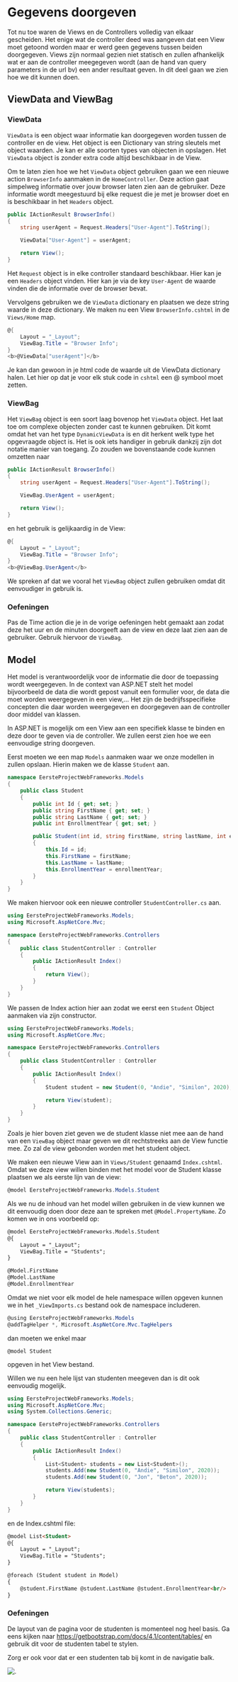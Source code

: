 # Gegevens doorgeven

Tot nu toe waren de Views en de Controllers volledig van elkaar gescheiden. Het enige wat de controller deed was aangeven dat een View moet getoond worden maar er werd geen gegevens tussen beiden doorgegeven. Views zijn normaal gezien niet statisch en zullen afhankelijk wat er aan de controller meegegeven wordt \(aan de hand van query parameters in de url bv\) een ander resultaat geven. In dit deel gaan we zien hoe we dit kunnen doen.

## ViewData and ViewBag
### ViewData

`ViewData` is een object waar informatie kan doorgegeven worden tussen de controller en de view. Het object is een Dictionary van string sleutels met object waarden. Je kan er alle soorten types van objecten in opslagen. Het `ViewData` object is zonder extra code altijd beschikbaar in de View.

Om te laten zien hoe we het `ViewData` object gebruiken gaan we een nieuwe action `BrowserInfo` aanmaken in de `HomeController`. Deze action gaat simpelweg informatie over jouw browser laten zien aan de gebruiker. Deze informatie wordt meegestuurd bij elke request die je met je browser doet en is beschikbaar in het `Headers` object.

```csharp
public IActionResult BrowserInfo()
{
    string userAgent = Request.Headers["User-Agent"].ToString();

    ViewData["User-Agent"] = userAgent;

    return View();
}
```

Het `Request` object is in elke controller standaard beschikbaar. Hier kan je een `Headers` object vinden. Hier kan je via de key `User-Agent` de waarde vinden die de informatie over de browser bevat.

Vervolgens gebruiken we de `ViewData` dictionary en plaatsen we deze string waarde in deze dictionary. We maken nu een View `BrowserInfo.cshtml` in de `Views/Home` map.

```csharp
@{
    Layout = "_Layout";
    ViewBag.Title = "Browser Info";
}
<b>@ViewData["userAgent"]</b>
```

Je kan dan gewoon in je html code de waarde uit de ViewData dictionary halen. Let hier op dat je voor elk stuk code in `cshtml` een @ symbool moet zetten.

### ViewBag

Het `ViewBag` object is een soort laag bovenop het `ViewData` object. Het laat toe om complexe objecten zonder cast te kunnen gebruiken. Dit komt omdat het van het type `DynamicViewData` is en dit herkent welk type het opgevraagde object is. Het is ook iets handiger in gebruik dankzij zijn dot notatie manier van toegang. Zo zouden we bovenstaande code kunnen omzetten naar

```csharp
public IActionResult BrowserInfo()
{
    string userAgent = Request.Headers["User-Agent"].ToString();

    ViewBag.UserAgent = userAgent;

    return View();
}
```

en het gebruik is gelijkaardig in de View:

```csharp
@{
    Layout = "_Layout";
    ViewBag.Title = "Browser Info";
}
<b>@ViewBag.UserAgent</b>
```

We spreken af dat we vooral het `ViewBag` object zullen gebruiken omdat dit eenvoudiger in gebruik is.

### Oefeningen

Pas de Time action die je in de vorige oefeningen hebt gemaakt aan zodat deze het uur en de minuten doorgeeft aan de view en deze laat zien aan de gebruiker. Gebruik hiervoor de `ViewBag`.

## Model

Het model is verantwoordelijk voor de informatie die door de toepassing wordt weergegeven. In de context van ASP.NET stelt het model bijvoorbeeld de data die wordt gepost vanuit een formulier voor, de data die moet worden weergegeven in een view,... Het zijn de bedrijfsspecifieke concepten die daar worden weergegeven en doorgegeven aan de controller door middel van klassen.

In ASP.NET is mogelijk om een View aan een specifiek klasse te binden en deze door te geven via de controller. We zullen eerst zien hoe we een eenvoudige string doorgeven. 

Eerst moeten we een map `Models` aanmaken waar we onze modellen in zullen opslaan. Hierin maken we de klasse `Student` aan. 

```csharp
namespace EersteProjectWebFrameworks.Models
{
    public class Student
    {
        public int Id { get; set; }
        public string FirstName { get; set; }
        public string LastName { get; set; }
        public int EnrollmentYear { get; set; }

        public Student(int id, string firstName, string lastName, int enrollmentYear)
        {
            this.Id = id;
            this.FirstName = firstName;
            this.LastName = lastName;
            this.EnrollmentYear = enrollmentYear;
        }
    }
}
```

We maken hiervoor ook een nieuwe controller `StudentController.cs` aan. 

```csharp
using EersteProjectWebFrameworks.Models;
using Microsoft.AspNetCore.Mvc;

namespace EersteProjectWebFrameworks.Controllers
{
    public class StudentController : Controller
    {
        public IActionResult Index()
        {
            return View();
        }
    }
}
```

We passen de Index action hier aan zodat we eerst een `Student` Object aanmaken via zijn constructor.

```csharp
using EersteProjectWebFrameworks.Models;
using Microsoft.AspNetCore.Mvc;

namespace EersteProjectWebFrameworks.Controllers
{
    public class StudentController : Controller
    {
        public IActionResult Index()
        {
            Student student = new Student(0, "Andie", "Similon", 2020);

            return View(student);
        }
    }
}
```

Zoals je hier boven ziet geven we de student klasse niet mee aan de hand van een `ViewBag` object maar geven we dit rechtstreeks aan de View functie mee. Zo zal de view gebonden worden met het student object.

We maken een nieuwe View aan in `Views/Student` genaamd `Index.cshtml`. Omdat we deze view willen binden met het model voor de Student klasse plaatsen we als eerste lijn van de view:

```csharp
@model EersteProjectWebFrameworks.Models.Student
````

Als we nu de inhoud van het model willen gebruiken in de view kunnen we dit eenvoudig doen door deze aan te spreken met `@Model.PropertyName`. Zo komen we in ons voorbeeld op:

```html
@model EersteProjectWebFrameworks.Models.Student
@{
    Layout = "_Layout";
    ViewBag.Title = "Students";
}

@Model.FirstName
@Model.LastName
@Model.EnrollmentYear
```

Omdat we niet voor elk model de hele namespace willen opgeven kunnen we in het `_ViewImports.cs` bestand ook de namespace includeren.

```csharp
@using EersteProjectWebFrameworks.Models
@addTagHelper *, Microsoft.AspNetCore.Mvc.TagHelpers
````

dan moeten we enkel maar 

```
@model Student
```

opgeven in het View bestand.

Willen we nu een hele lijst van studenten meegeven dan is dit ook eenvoudig mogelijk. 

```csharp
using EersteProjectWebFrameworks.Models;
using Microsoft.AspNetCore.Mvc;
using System.Collections.Generic;

namespace EersteProjectWebFrameworks.Controllers
{
    public class StudentController : Controller
    {
        public IActionResult Index()
        {
            List<Student> students = new List<Student>();
            students.Add(new Student(0, "Andie", "Similon", 2020));
            students.Add(new Student(0, "Jon", "Beton", 2020));

            return View(students);
        }
    }
}
```

en de Index.cshtml file:

```html
@model List<Student>
@{
    Layout = "_Layout";
    ViewBag.Title = "Students";
}

@foreach (Student student in Model)
{
    @student.FirstName @student.LastName @student.EnrollmentYear<br/>
}
```

### Oefeningen

De layout van de pagina voor de studenten is momenteel nog heel basis. Ga eens kijken naar https://getbootstrap.com/docs/4.1/content/tables/ en gebruik dit voor de studenten tabel te stylen. 

Zorg er ook voor dat er een studenten tab bij komt in de navigatie balk.

![.](../.gitbook/assets/Students1.png)